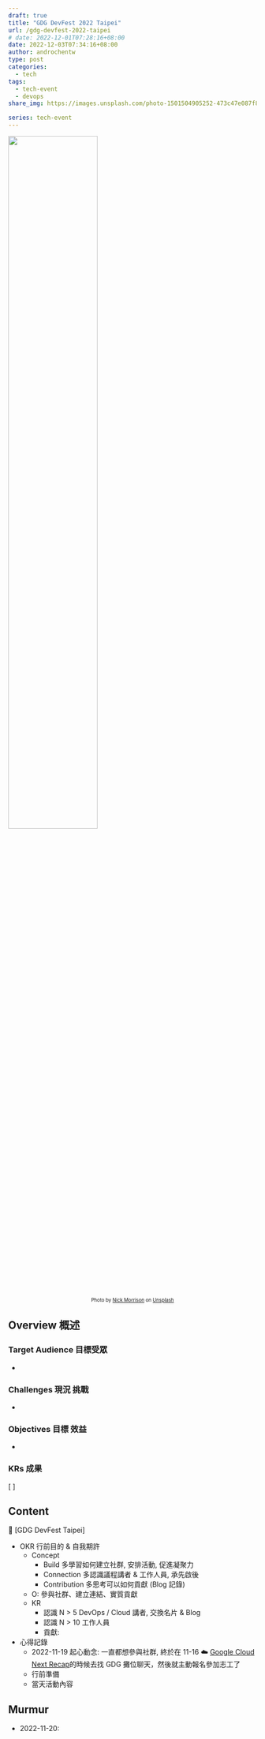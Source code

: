 ```yaml
---
draft: true
title: "GDG DevFest 2022 Taipei"
url: /gdg-devfest-2022-taipei
# date: 2022-12-01T07:28:16+08:00
date: 2022-12-03T07:34:16+08:00
author: androchentw
type: post
categories:
  - tech
tags: 
  - tech-event
  - devops
share_img: https://images.unsplash.com/photo-1501504905252-473c47e087f8?ixlib=rb-1.2.1&ixid=MnwxMjA3fDB8MHxwaG90by1wYWdlfHx8fGVufDB8fHx8&auto=format&fit=crop&w=1674&q=80

series: tech-event
---
```


<img style="width:60%;" src="https://images.unsplash.com/photo-1501504905252-473c47e087f8?ixlib=rb-1.2.1&ixid=MnwxMjA3fDB8MHxwaG90by1wYWdlfHx8fGVufDB8fHx8&auto=format&fit=crop&w=1674&q=80">
<p align="center"><sub><sup>
  Photo by <a href="https://unsplash.com/@nickmorrison?utm_source=unsplash&utm_medium=referral&utm_content=creditCopyText">Nick Morrison</a> on <a href="https://unsplash.com/collections/SV-KO-htOoM/tech?utm_source=unsplash&utm_medium=referral&utm_content=creditCopyText">Unsplash</a>
</sup></sub></p>

## Overview 概述

<!--more-->

### Target Audience 目標受眾

*

### Challenges 現況 挑戰

*

### Objectives 目標 效益

*

### KRs 成果

[ ]

## Content

🦄 [GDG DevFest Taipei]

* OKR 行前目的 & 自我期許
  * Concept
    * Build 多學習如何建立社群, 安排活動, 促進凝聚力
    * Connection 多認識議程講者 & 工作人員, 承先啟後
    * Contribution 多思考可以如何貢獻 (Blog 記錄)
  * O: 參與社群、建立連結、實質貢獻
  * KR
    * 認識 N > 5 DevOps / Cloud 講者, 交換名片 & Blog
    * 認識 N > 10 工作人員
    * 貢獻:
* 心得記錄
  * 2022-11-19 起心動念: 一直都想參與社群, 終於在 11-16 ☁️ [Google Cloud Next Recap](https://event.e21magicmedia.com.tw/Google/CloudNextRecap/?eid=kw0icz6nYsRr)的時候去找 GDG 攤位聊天，然後就主動報名參加志工了
  * 行前準備
  * 當天活動內容

## Murmur

* 2022-11-20:
